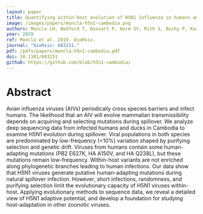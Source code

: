 ```yaml
---
layout: paper
title: Quantifying within-host evolution of H5N1 influenza in humans and poultry in Cambodia
image: /images/papers/moncla-h5n1-cambodia.png
authors: Moncla LH, Bedford T, Dussart P, Horm SV, Rith S, Buchy P, Karlsson EA, Li L, Liu Y, Zhu H, Guan Y, Friedrich TC, Horwood PF.
year: 2019
ref: Moncla et al. 2019. bioRxiv.
journal: "bioRxiv: 683151."
pdf: /pdfs/papers/moncla-h5n1-cambodia.pdf
doi: 10.1101/683151
github: https://github.com/blab/h5n1-cambodia/
---
```


# Abstract

Avian influenza viruses (AIVs) periodically cross species barriers and infect humans. The likelihood that an AIV will evolve mammalian transmissibility depends on acquiring and selecting mutations during spillover. We analyze deep sequencing data from infected humans and ducks in Cambodia to examine H5N1 evolution during spillover. Viral populations in both species are predominated by low-frequency (<10%) variation shaped by purifying selection and genetic drift. Viruses from humans contain some human-adapting mutations (PB2 E627K, HA A150V, and HA Q238L), but these mutations remain low-frequency. Within-host variants are not enriched along phylogenetic branches leading to human infections. Our data show that H5N1 viruses generate putative human-adapting mutations during natural spillover infection. However, short infections, randomness, and purifying selection limit the evolutionary capacity of H5N1 viruses within-host. Applying evolutionary methods to sequence data, we reveal a detailed view of H5N1 adaptive potential, and develop a foundation for studying host-adaptation in other zoonotic viruses.
